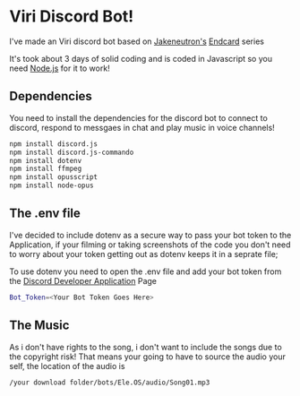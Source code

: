 # Viri Discord Bot!
I've made an Viri discord bot based on [Jakeneutron's](https://www.youtube.com/user/Jakeneutron) [Endcard](https://www.youtube.com/playlist?list=PLNzAbQKI5RwGvxtk3ZvkXHyT11o01yKol) series

It's took about 3 days of solid coding and is coded in Javascript so you need [Node.js](https://nodejs.org/en/) for it to work!
## Dependencies
You need to install the dependencies for the discord bot to connect to discord, respond to messgaes in chat and play music in voice channels!
```bash
npm install discord.js
npm install discord.js-commando
npm install dotenv
npm install ffmpeg
npm install opusscript
npm install node-opus
```
## The .env file
I've decided to include dotenv as a secure way to pass your bot token to the Application, if your filming or taking screenshots of the code you don't need to worry about your token getting out as dotenv keeps it in a seprate file; 

To use dotenv you need to open the .env file and add your bot token from the [Discord Developer Application](https://discordapp.com/developers/applications/) Page
```bash
Bot_Token=<Your Bot Token Goes Here>
```
## The Music 
As i don't have rights to the song, i don't want to include the songs due to the copyright risk!
That means your going to have to source the audio your self, the location of the audio is 
```bash
/your download folder/bots/Ele.OS/audio/Song01.mp3
```
